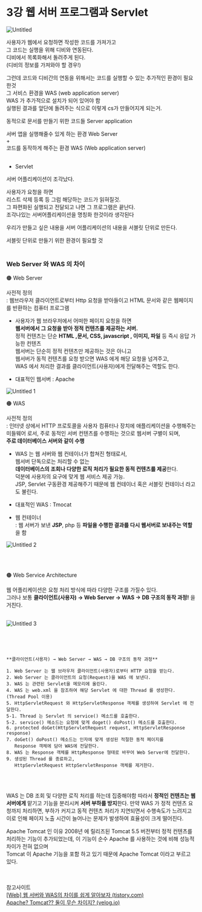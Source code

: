 # 3강 웹 서버 프로그램과 Servlet


![Untitled](https://user-images.githubusercontent.com/89206108/162463412-bba284b0-61df-4bd9-b9fd-aff245569939.png)



사용자가 웹에서 요청하면 작성한 코드를 가져가고  
그 코드는 실행을 위해 디비와 연동된다.  
디비에서 목록화해서 돌려주게 된다.  
(디비의 정보를 가져와야 할 경우!)  

그런데 코드와 디비간의 연동을 위해서는 코드를 실행할 수 있는 추가적인 환경이 필요한것  
그 서비스 환경을 WAS (web application server)  
WAS 가 추가적으로 설치가 되어 있어야 함  
실행된 결과를 앞단에 돌려주는 식으로 이렇게 cs가 만들어지게 되는거.  

동적으로 문서를 만들기 위한 코드들 Server application

서버 앱을 실행해줄수 있게 하는 환경 Web Server   
+   
코드를 동작하게 해주는 환경 WAS (Web application server)
<br><br>


- Servlet  

서버 어플리케이션이 조각났다.

사용자가 요청을 하면   
리스트 삭제 등록 등 그럼 해당하는 코드가 읽혀질것.  
그 파편화된 실행되고 전달되고 나면 그 프로그램은 끝난다.  
조각나있는 서버어플리케이션을 명칭화 한것이라 생각된다  



우리가 만들고 싶은 내용을 서버 어플리케이션의 내용을 서블릿 단위로 만든다.

서블릿 단위로 만들기 위한 환경이 필요할 것
<br><br>


### Web Server 와 WAS 의 차이

🟠 Web Server

사전적 정의   
: 웹브라우저 클라이언트로부터 Http 요청을 받아들이고  HTML 문서와 같은 웹페이지를 반환하는 컴퓨터 프로그램

- 사용자가 웹 브라우저에서 어떠한 페이지 요청을 하면  
**웹서버에서 그 요청을 받아 정적 컨텐츠를 제공하는 서버.**  
정적 컨텐츠는 단순 **HTML ,문서, CSS, javascript , 이미지, 파일** 등 즉시 응답 가능한 컨텐츠  
웹서버는 단순히 정적 컨텐츠만 제공하는 것은 아니고  
웹서버가 동적 컨텐츠를 요청 받으면 WAS 에게 해당 요청을 넘겨주고,   
WAS 에서 처리한 결과를 클라이언트(사용자)에게 전달해주는 역할도 한다.  

- 대표적인 웹서버 : Apache  

![Untitled 1](https://user-images.githubusercontent.com/89206108/165544057-6c595b95-c74d-4feb-8301-c077b30a6341.png)
<br>


🟠 WAS

사전적 정의  
: 인터넷 상에서 HTTP 프로토콜을 사용자 컴퓨터나 장치에 애플리케이션을 수행해주는  
미들웨어 로서, 주로 동적인 서버 컨텐츠를 수행하는 것으로 웹서버 구별이 되며,  
**주로 데이터베이스 서버와 같이 수행**

- WAS 는 웹 서버와 웹 컨테이너가 합쳐진 형태로서,  
웹서버 단독으로는 처리할 수 없는  
**데이터베이스의 조회나 다양한 로직 처리가 필요한 동적 컨텐츠를 제공**한다.  
덕분에 사용자의 요구에 맞게 웹 서비스 제공 가능.  
JSP, Servlet  구동환경 제공해주기 때문에 웹 컨테이너 혹은 서블릿 컨테이너 라고도 불린다.  

- 대표적인 WAS  : Tmocat  
- 웹 컨테이너  
: 웹 서버가 보낸 **JSP**, php 등 **파일을 수행한 결과를 다시 웹서버로 보내주는 역할**을 함


![Untitled 2](https://user-images.githubusercontent.com/89206108/165544168-51c58a6f-1001-4cbf-a24f-e88908a6dffe.png)

<br><br>


🟠 Web Service Architecture   

웹 어플리케이션은 요청 처리 방식에 따라 다양한 구조를 가질수 있다.  
그러나 보통 **클라이언트(사용자) → Web Server → WAS → DB 구조의 동작 과정!** 을 거친다.
<br><br>

![Untitled 3](https://user-images.githubusercontent.com/89206108/165544202-dc2c4f1b-2606-41a1-a7c4-6d23a0ec3bb6.png)

<br><br>


```

**클라이언트(사용자) → Web Server → WAS → DB 구조의 동작 과정**

1. Web Server 는 웹 브라우저 클라이언트(사용자)로부터 HTTP 요청을 받는다.
2. Web Server 는 클라이언트의 요청(Request)을 WAS 에 보낸다.
3. WAS 는 관련된 Servlet을 메모리에 올린다.
4. WAS 는 web.xml 을 참조하여 해당 Servlet 에 대한 Thread 를 생성한다. (Thread Pool 이용)
5. HttpServletRequest 와 HttpServletResponse 객체를 생성하여 Servlet 에 전달한다.
5-1. Thread 는 Servlet 의 service() 메소드를 호출한다.
5-2. service() 메소드는 요청에 맞게 doget() doPost() 메소드를 호출한다.
6. protected doGet(HttpServletRequest request, HttpServletResponse response)
7. doGet() doPost() 메소드는 인자에 맞게 생성된 적절한 동적 페이지를 
   Response 객체에 담아 WAS에 전달한다.
8. WAS 는 Response 객체를 HttpResponse 형태로 바꾸어 Web Server에 전달한다.
9. 생성된 Thread 를 종료하고,
   HttpServletRequest HttpServletResponse 객체를 제거한다.

```
<br><br>

WAS 는 DB 조회 및 다양한 로직 처리를 하는데 집중해야함
따라서 **정적인 컨텐츠는 웹서버에게** 맡기고 기능을 분리시켜 **서버 부하를 방지**한다.
만약 WAS 가 정적 컨텐츠 요청까지 처리하면, 
부하가 커지고 동적 컨텐츠 처리가 지연되면서
수행속도가 느려지고 이로 인해 페이지 노출 시간이 늘어나는 문제가 발생하여 
효율성이 크게 떨어진다.

Apache Tomcat 인 이유
2008년 에 릴리즈된  Tomcat  5.5 버전부터 정적 컨텐츠를 처리하는 기능이 추가되었는데, 
이 기능이 순수 Apache 를 사용하는 것에 비해 성능적 차이가 전혀 없으며  
Tomcat 이 Apache 기능을 포함 하고 있기 때문에 Apache Tomcat  이라고 부르고 있다.
<br><br><br>

참고사이트  
[[Web] 웹 서버와 WAS의 차이를 쉽게 알아보자 (tistory.com)](https://codechasseur.tistory.com/25)  
[Apache? Tomcat?? 둘이 무슨 차이지? (velog.io)](https://velog.io/@kdhyo/Apache-Tomcat-%EB%91%98%EC%9D%B4-%EB%AC%B4%EC%8A%A8-%EC%B0%A8%EC%9D%B4%EC%A7%80)
